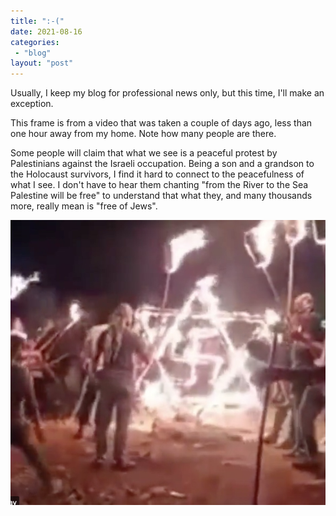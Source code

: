 ```yaml
---
title: ":-("
date: 2021-08-16
categories: 
 - "blog"
layout: "post"
---
```


Usually, I keep my blog for professional news only, but this time, I'll make an exception. 

This frame is from a video that was taken a couple of days ago, less than one hour away from my home. Note how many people are there. 

Some people will claim that what we see is a peaceful protest by Palestinians against the Israeli occupation. Being a son and a grandson to the Holocaust survivors, I find it hard to connect to the peacefulness of what I see. I don't have to hear them chanting "from the River to the Sea Palestine will be free" to understand that what they, and many thousands more, really mean is "free of Jews".

![](/assets/img/2021/08/image.png)
